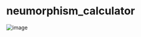 ﻿# neumorphism_calculator


![image](https://user-images.githubusercontent.com/70308228/230625077-20f933d9-4a76-44f4-a323-363cb1e5d234.png)
